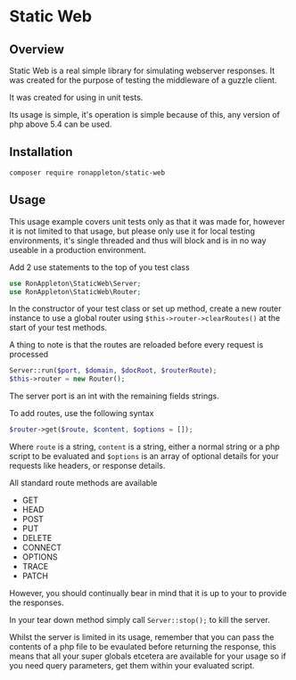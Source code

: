 # Static Web

## Overview

Static Web is a real simple library for simulating webserver responses.
It was created for the purpose of testing the middleware of a guzzle client.

It was created for using in unit tests.

Its usage is simple, it's operation is simple because of this, any version of php above 5.4 can be used.

## Installation

    composer require ronappleton/static-web

## Usage

This usage example covers unit tests only as that it was made for, however it is not limited
to that usage, but please only use it for local testing environments, it's single
threaded and thus will block and is in no way useable in a production environment.

Add 2 use statements to the top of you test class

```php
use RonAppleton\StaticWeb\Server;
use RonAppleton\StaticWeb\Router;
```

In the constructor of your test class or set up method, create a new router instance to use a global router using `$this->router->clearRoutes()`
at the start of your test methods.

A thing to note is that the routes are reloaded before every request is processed

```php
Server::run($port, $domain, $docRoot, $routerRoute);
$this->router = new Router();
```

The server port is an int with the remaining fields strings.

To add routes, use the following syntax

```php
$router->get($route, $content, $options = []);
```

Where `route` is a string, `content` is a string, either a normal string or a php script to be evaluated and `$options` 
is an array of optional details for your requests like headers, or response details.

All standard route methods are available

 - GET
 - HEAD
 - POST
 - PUT
 - DELETE
 - CONNECT
 - OPTIONS
 - TRACE
 - PATCH

However, you should continually bear in mind that it is up to your to provide the responses.

In your tear down method simply call `Server::stop();` to kill the server.

Whilst the server is limited in its usage, remember that you can pass the contents of a php file to be evaulated before
returning the response, this means that all your super globals etcetera are available for your usage so if you need query parameters,
get them within your evaluated script.
